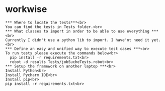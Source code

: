 # workwise

    *** Where to locate the tests***<br>
    You can find the tests in Tests folder.<br>
    *** What classes to import in order to be able to use everything ***<br>
    Currently I didn't use a python lib to import. I have'nt need it yet.<br>
    *** Define an easy and unified way to execute test cases ***<br> 
    To run tests please execute the commands below<br>
      pip install -r requirements.txt<br>
      robot -d results Tests/jobSucheTests.robot<br>
    *** Setup the framework on another laptop ***<br>
    Install Python<br> 
    Install Pycharm IDE<br>
    Install pip<br>
    pip install -r requirements.txt<br>
    
    
    

